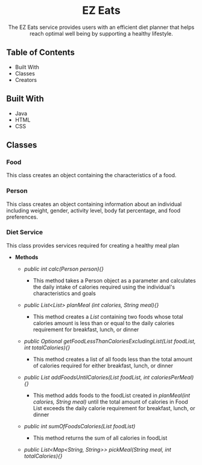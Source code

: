 
<h1 align="center">EZ Eats</h1>

<p align="center">The EZ Eats service provides users with an efficient diet planner that helps reach optimal well being by supporting a healthy lifestyle.</p>

## Table of Contents

- Built With
- Classes
- Creators

## Built With

- Java
- HTML
- CSS



## Classes
### Food
This class creates an object containing the characteristics of a food.

### Person
This class creates an object containing information about an individual including weight, gender, activity level, body fat percentage, and food preferences.

### Diet Service

This class provides services required for creating a healthy meal plan
 
- **Methods**

    - _public int calc(Person person){}_

      - This method takes a Person object as a parameter and calculates the daily intake of calories required using the individual's characteristics and goals
    - _public List<List<Food>> planMeal (int calories, String meal){}_
  
      - This method creates a _List_ containing two foods whose total calories amount is less than or equal to the daily calories requirement for breakfast, lunch, or dinner
      
  - _public Optional<Food> getFoodLessThanCaloriesExcludingList(List<Food> foodList, int totalCalories){}_

    - This method creates a list of all foods less than the total amount of calories required for either breakfast, lunch, or dinner
  
  -  _public List<Food> addFoodsUntilCalories(List<Food> foodList, int caloriesPerMeal){}_

      - This method adds foods to the foodList created in _planMeal(int calories, String meal)_ until the total amount of calories in Food List exceeds the daily calorie requirement for breakfast, lunch, or dinner
  - _public int sumOfFoodsCalories(List<Food> foodList)_
  
    - This method returns the sum of all calories in foodList
  - _public List<Map<String, String>> pickMeal(String meal, int totalCalories){}_
  



